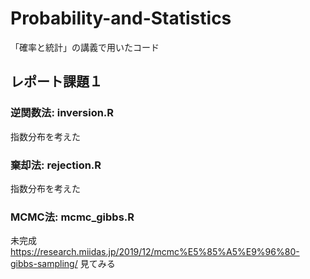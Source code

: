 # Probability-and-Statistics
「確率と統計」の講義で用いたコード

## レポート課題１
### 逆関数法: inversion.R
指数分布を考えた
### 棄却法: rejection.R
指数分布を考えた
### MCMC法: mcmc_gibbs.R
未完成
https://research.miidas.jp/2019/12/mcmc%E5%85%A5%E9%96%80-gibbs-sampling/
見てみる

